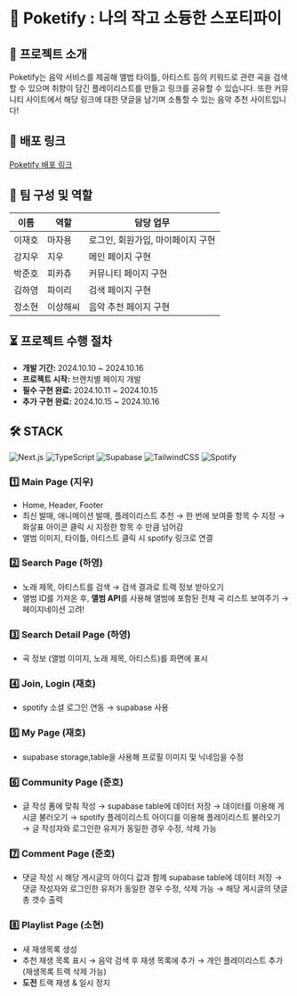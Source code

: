 # 🎵 Poketify : 나의 작고 소듕한 스포티파이

## 🎉 프로젝트 소개

Poketify는 음악 서비스를 제공해 앨범 타이틀, 아티스트 등의 키워드로 관련 곡을 검색할 수 있으며 취향이 담긴 플레이리스트를 만들고 링크를 공유할 수 있습니다. 또한 커뮤니티 사이트에서 해당 링크에 대한 댓글을 남기며 소통할 수 있는 음악 추천 사이트입니다!

## 🚀 배포 링크

[Poketify 배포 링크](https://poketify.vercel.app/)

## 👥 팀 구성 및 역할

| 이름   | 역할     | 담당 업무                         |
| ------ | -------- | --------------------------------- |
| 이재호 | 마자용   | 로그인, 회원가입, 마이페이지 구현 |
| 강지우 | 지우     | 메인 페이지 구현                  |
| 박준호 | 피카츄   | 커뮤니티 페이지 구현              |
| 김하영 | 파이리   | 검색 페이지 구현                  |
| 정소현 | 이상해씨 | 음악 추천 페이지 구현             |

## ⏳ 프로젝트 수행 절차

- **개발 기간:** 2024.10.10 ~ 2024.10.16
- **프로젝트 시작:** 브랜치별 페이지 개발
- **필수 구현 완료:** 2024.10.11 ~ 2024.10.15
- **추가 구현 완료:** 2024.10.15 ~ 2024.10.16

## 🛠 STACK

![Next.js](https://img.shields.io/badge/Next.js-%23000000.svg?style=for-the-badge&logo=next.js&logoColor=white)
![TypeScript](https://img.shields.io/badge/typescript-%23007ACC.svg?style=for-the-badge&logo=typescript&logoColor=white)
![Supabase](https://img.shields.io/badge/Supabase-3ECF8E.svg?style=for-the-badge&logo=supabase&logoColor=white)
![TailwindCSS](https://img.shields.io/badge/tailwindcss-%2338B2AC.svg?style=for-the-badge&logo=tailwind-css&logoColor=white)
![Spotify](https://img.shields.io/badge/Spotify-1ED760?&style=for-the-badge&logo=spotify&logoColor=white)

### 1️⃣ Main Page (지우)

- Home, Header, Footer
- 최신 발매, 애니메이션 발매, 플레이리스트 추천 → 한 번에 보여줄 항목 수 지정 → 화살표 아이콘 클릭 시 지정한 항목 수 만큼 넘어감
- 앨범 이미지, 타이틀, 아티스트 클릭 시 spotify 링크로 연결

### 2️⃣ Search Page (하영)

- 노래 제목, 아티스트를 검색 → 검색 결과로 트랙 정보 받아오기
- 앨범 ID를 가져온 후, **앨범 API**를 사용해 앨범에 포함된 전체 곡 리스트 보여주기 → 페이지네이션 고려!

### 3️⃣ Search Detail Page (하영)

- 곡 정보 (앨범 이미지, 노래 제목, 아티스트)를 화면에 표시

### 4️⃣ Join, Login (재호)

- spotify 소셜 로그인 연동 → supabase 사용

### 5️⃣ My Page (재호)

- supabase storage,table을 사용해 프로필 이미지 및 닉네임을 수정

### 6️⃣ Community Page (준호)

- 글 작성 폼에 맞춰 작성 → supabase table에 데이터 저장 → 데이터를 이용해 게시글 불러오기 → spotify 플레이리스트 아이디를 이용해 플레이리스트 불러오기 → 글 작성자와 로그인한 유저가 동일한 경우 수정, 삭제 가능

### 7️⃣ Comment Page (준호)

- 댓글 작성 시 해당 게시글의 아이디 값과 함께 supabase table에 데이터 저장 → 댓글 작성자와 로그인한 유저가 동일한 경우 수정, 삭제 가능 → 해당 게시글의 댓글 총 갯수 출력

### 8️⃣ Playlist Page (소현)

- 새 재생목록 생성
- 추천 재생 목록 표시 → 음악 검색 후 재생 목록에 추가 → 개인 플레이리스트 추가 (재생목록 트랙 삭제 가능)
- **도전** 트랙 재생 & 일시 정지
